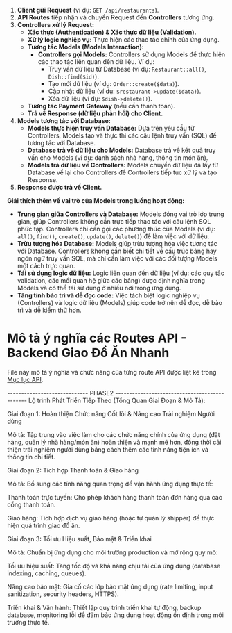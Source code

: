 1.  **Client gửi Request** (ví dụ: `GET /api/restaurants`).
2.  **API Routes** tiếp nhận và chuyển Request đến **Controllers** tương ứng.
3.  **Controllers xử lý Request:**
    - **Xác thực (Authentication) & Xác thực dữ liệu (Validation).**
    - **Xử lý logic nghiệp vụ:** Thực hiện các thao tác chính của ứng dụng.
    - **Tương tác Models (Models Interaction):**
        - **Controllers gọi Models:**  Controllers sử dụng Models để thực hiện các thao tác liên quan đến dữ liệu. Ví dụ:
            - Truy vấn dữ liệu từ Database (ví dụ: `Restaurant::all()`, `Dish::find($id)`).
            - Tạo mới dữ liệu (ví dụ: `Order::create($data)`).
            - Cập nhật dữ liệu (ví dụ: `$restaurant->update($data)`).
            - Xóa dữ liệu (ví dụ: `$dish->delete()`).
    - **Tương tác Payment Gateway** (nếu cần thanh toán).
    - **Trả về Response (dữ liệu phản hồi) cho Client.**
4.  **Models tương tác với Database:**
    - **Models thực hiện truy vấn Database:** Dựa trên yêu cầu từ Controllers, Models tạo và thực thi các câu lệnh truy vấn (SQL) để tương tác với Database.
    - **Database trả về dữ liệu cho Models:** Database trả về kết quả truy vấn cho Models (ví dụ: danh sách nhà hàng, thông tin món ăn).
    - **Models trả dữ liệu về Controllers:** Models chuyển dữ liệu đã lấy từ Database về lại cho Controllers để Controllers tiếp tục xử lý và tạo Response.
5.  **Response được trả về Client.**

**Giải thích thêm về vai trò của Models trong luồng hoạt động:**

*   **Trung gian giữa Controllers và Database:** Models đóng vai trò lớp trung gian, giúp Controllers không cần trực tiếp thao tác với câu lệnh SQL phức tạp. Controllers chỉ cần gọi các phương thức của Models (ví dụ: `all()`, `find()`, `create()`, `update()`, `delete()`) để làm việc với dữ liệu.
*   **Trừu tượng hóa Database:** Models giúp trừu tượng hóa việc tương tác với Database. Controllers không cần biết chi tiết về cấu trúc bảng hay ngôn ngữ truy vấn SQL, mà chỉ cần làm việc với các đối tượng Models một cách trực quan.
*   **Tái sử dụng logic dữ liệu:** Logic liên quan đến dữ liệu (ví dụ: các quy tắc validation, các mối quan hệ giữa các bảng) được định nghĩa trong Models và có thể tái sử dụng ở nhiều nơi trong ứng dụng.
*   **Tăng tính bảo trì và dễ đọc code:** Việc tách biệt logic nghiệp vụ (Controllers) và logic dữ liệu (Models) giúp code trở nên dễ đọc, dễ bảo trì và dễ kiểm thử hơn.



# Mô tả ý nghĩa các Routes API - Backend Giao Đồ Ăn Nhanh

File này mô tả ý nghĩa và chức năng của từng route API được liệt kê trong [Mục lục API](api-table-of-contents.md).

----------------------------- PHASE2 ----------------------------------------------
Lộ trình Phát Triển Tiếp Theo (Tổng Quan Giai Đoạn & Mô Tả):

Giai đoạn 1: Hoàn thiện Chức năng Cốt lõi & Nâng cao Trải nghiệm Người dùng

Mô tả: Tập trung vào việc làm cho các chức năng chính của ứng dụng (đặt hàng, quản lý nhà hàng/món ăn) hoàn thiện và mạnh mẽ hơn, đồng thời cải thiện trải nghiệm người dùng bằng cách thêm các tính năng tiện ích và thông tin chi tiết.

Giai đoạn 2: Tích hợp Thanh toán & Giao hàng

Mô tả: Bổ sung các tính năng quan trọng để vận hành ứng dụng thực tế:

Thanh toán trực tuyến: Cho phép khách hàng thanh toán đơn hàng qua các cổng thanh toán.

Giao hàng: Tích hợp dịch vụ giao hàng (hoặc tự quản lý shipper) để thực hiện quá trình giao đồ ăn.

Giai đoạn 3: Tối ưu Hiệu suất, Bảo mật & Triển khai

Mô tả: Chuẩn bị ứng dụng cho môi trường production và mở rộng quy mô:

Tối ưu hiệu suất: Tăng tốc độ và khả năng chịu tải của ứng dụng (database indexing, caching, queues).

Nâng cao bảo mật: Gia cố các lớp bảo mật ứng dụng (rate limiting, input sanitization, security headers, HTTPS).

Triển khai & Vận hành: Thiết lập quy trình triển khai tự động, backup database, monitoring lỗi để đảm bảo ứng dụng hoạt động ổn định trong môi trường thực tế.